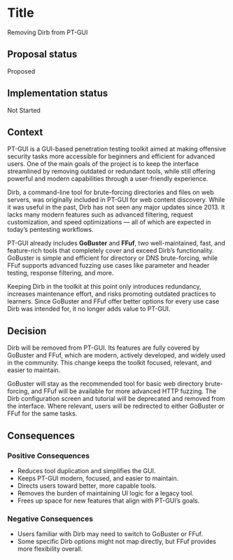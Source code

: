 # Title  
Removing Dirb from PT-GUI


## Proposal status  
Proposed


## Implementation status  
Not Started


## Context  
PT-GUI is a GUI-based penetration testing toolkit aimed at making offensive security tasks more accessible for beginners and efficient for advanced users. One of the main goals of the project is to keep the interface streamlined by removing outdated or redundant tools, while still offering powerful and modern capabilities through a user-friendly experience.

Dirb, a command-line tool for brute-forcing directories and files on web servers, was originally included in PT-GUI for web content discovery. While it was useful in the past, Dirb has not seen any major updates since 2013. It lacks many modern features such as advanced filtering, request customization, and speed optimizations — all of which are expected in today’s pentesting workflows.

PT-GUI already includes **GoBuster** and **FFuf**, two well-maintained, fast, and feature-rich tools that completely cover and exceed Dirb’s functionality. GoBuster is simple and efficient for directory or DNS brute-forcing, while FFuf supports advanced fuzzing use cases like parameter and header testing, response filtering, and more.

Keeping Dirb in the toolkit at this point only introduces redundancy, increases maintenance effort, and risks promoting outdated practices to learners. Since GoBuster and FFuf offer better options for every use case Dirb was intended for, it no longer adds value to PT-GUI.


## Decision  
Dirb will be removed from PT-GUI. Its features are fully covered by GoBuster and FFuf, which are modern, actively developed, and widely used in the community. This change keeps the toolkit focused, relevant, and easier to maintain.

GoBuster will stay as the recommended tool for basic web directory brute-forcing, and FFuf will be available for more advanced HTTP fuzzing. The Dirb configuration screen and tutorial will be deprecated and removed from the interface. Where relevant, users will be redirected to either GoBuster or FFuf for the same tasks.


## Consequences  

### Positive Consequences  
- Reduces tool duplication and simplifies the GUI.  
- Keeps PT-GUI modern, focused, and easier to maintain.  
- Directs users toward better, more capable tools.  
- Removes the burden of maintaining UI logic for a legacy tool.  
- Frees up space for new features that align with PT-GUI’s goals.

### Negative Consequences  
- Users familiar with Dirb may need to switch to GoBuster or FFuf.  
- Some specific Dirb options might not map directly, but FFuf provides more flexibility overall.
